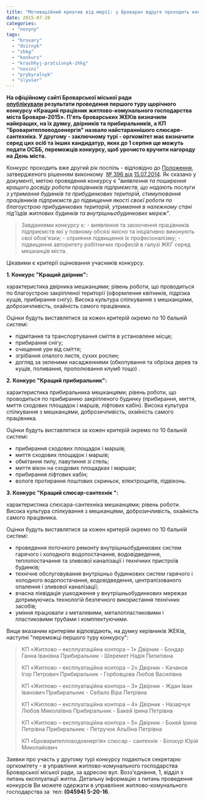 ```yaml
---
title: "Мотиваційний креатив від мерії: у Броварах вдруге проходить конкурс «Кращий працівник ЖКГ»"
date: 2015-07-28
categories: 
  - "novyny"
tags: 
  - "brovary"
  - "dvirnyk"
  - "zhkg"
  - "konkurs"
  - "krashhyj-pratsivnyk-zhkg"
  - "novini"
  - "prybyralnyk"
  - "slyusar"
---
```


**На офіційному сайті Броварської міської ради [опублікували](http://brovary.kiev.ua/rezultati-provedennya-pershogo-turu-shchor%D1%96chnogo-konkursu) результати проведення першого туру щорічного конкурсу «Кращий працівник житлово-комунального господарства міста Бровари-2015». П'ять броварських ЖЕКів визначили найкращих, на їх думку, двірників та прибиральників, а КП "Броваритепловодоенергія" назвало найстараннішого слюсаря-сантехніка. У другому - заключному турі - оргкомітет має визначити серед цих осіб та інших кандидатур, яких до 1 серпня ще можуть подати ОСББ, переможців конкурсу, щоб урочисто вручити нагороду на День міста.**

Конкурс проходить вже другий рік поспіль - відповідно до [Положення](https://onedrive.live.com/view.aspx?resid=72571393D4771099!1906&ithint=file%2c.doc&app=Word&authkey=!ANiEAaEA7KiJUIg), затвердженого рішенням виконкому  [№ 396 від](http://brovary.kiev.ua/r%D1%96shennya-vikonavchogo-kom%D1%96tetu-%E2%84%96-396-v%D1%96d-15072014) [15.07.2014](http://brovary.kiev.ua/r%D1%96shennya-vikonavchogo-kom%D1%96tetu-%E2%84%96-396-v%D1%96d-15072014). Як сказано у документі, метою проведення конкурсу є "_виявлення та поширення кращого досвіду роботи працівників підприємств, що надають послуги з утримання будинків та прибудинкових територій, стимулювання працівників підприємств до підвищення якості своєї роботи по благоустрою прибудинкових територій, утримання в належному стані під’їздів житлових будинків та внутрішньобудинкових мереж_".

> Завданнями конкурсу є: - виявлення та заохочення працівників підприємств які у повному обсязі якісно та ініціативно виконують свої обов'язки; - сприяння підвищення їх професіоналізму; - підвищення авторитету робітничих професій в галузі ЖКГ серед мешканців міста.

Цікавими є критерії оцінювання учасників конкурсу.

**1\. Конкурс "Кращий двірник":**

характеристика двірника мешканцями; рівень роботи, що проводиться по благоустрою закріпленої території (оформлення квітників, підрізка кущів, прибирання снігу). Висока культура спілкування з мешканцями, доброзичливість, охайність самого працівника.

Оцінки будуть виставлятися за кожен критерій окремо по 10 бальній системі:

- підмітання та транспортування сміття в установлене місце;
- прибирання снігу;
- очищення урн від сміття;
- згрібання опалого листя, сухих рослин;
- догляд за зеленими насадженнями (обкопування та обрізка дерев та кущів, поливання, прополювання клумб тощо) .

**2\. Конкурс "Кращий прибиральник":**

характеристика прибиральника мешканцями; рівень роботи, що проводиться по прибиранню закріпленого будинку (прибирання, миття, миття сходових площадок і маршів, ліфтових кабін). Висока культура спілкування з мешканцями, доброзичливість, охайність самого працівника.

Оцінки будуть виставлятися за кожен критерій окремо по 10 бальній системі:

- прибирання сходових площадок і маршів;
- миття сходових площадок і маршів;
- обмітання пилу, павутиння зі стель;
- миття вікон на сходових площадках і маршах;
- прибирання ліфтових кабін;
- вологе протирання поштових скриньок, електрощитів, підвіконь.

**3\. Конкурс "Кращий слюсар-сантехнік ":**

характеристика слюсара-сантехніка мешканцями; рівень роботи. Висока культура спілкування з мешканцями, доброзичливість, охайність самого працівника.

Оцінки будуть виставлятися за кожен критерій окремо по 10 бальній системі:

- проведення поточного ремонту внутрішньобудинкових систем гарячого і холодного водопостачання, водовідведення, теплопостачання та зливової каналізації і технічних пристроїв будинків;
- технічне обслуговування внутрішньо будинкових систем гарячого і холодного водопостачання, водовідведення, централізованого опалення і зливової каналізації;
- вчасна ліквідація ушкодження у внутрішньобудинкових мережах дотримуючись технологій безпечного використання технічних засобів;
- уміння працювати з металевими, металопластиковими і пластиковими трубами і комплектуючими.

Вище вказаним критеріям відповідають, на думку керівників ЖЕКів, наступні "переможці першого туру конкурсу":

> КП «Житлово – експлуатаційна контора – 1» Двірник - Бондар Ганна Іванівна Прибиральник - Шеремет Надія Пилипівна
> 
> КП «Житлово – експлуатаційна контора – 2» Двірник - Качанов Ігор Петрович Прибиральник - Горбовцова Любов Василівна
> 
> КП «Житлово – експлуатаційна контора – 3» Двірник - Ждан Іван Іванович Прибиральник - Себало Віра Петрівна
> 
> КП «Житлово – експлуатаційна контора – 4» Двірник - Назарчук Любов Миколаївна Прибиральник - Бакей Ірина Петрівна
> 
> КП «Житлово – експлуатаційна контора – 5» Двірник - Бокей Ірина Петрівна Прибиральник - Петручок Альбіна Петрівна
> 
> КП «Броваритепловодоенергія» слюсар - сантехнік - Білокур Юрій Миколайович

Заявки про участь у другому турі конкурсу подаються секретарю оргкомітету - в управління житлово-комунального господарства Броварської міської ради, за адресою вул. Возз'єднання, 1, відділ з питань експлуатації житла. Детальну інформацію з питань проведення конкурсів Ви можете одержати в управління житлово-комунального господарства за  тел: **(04594) 5-20-16**.
